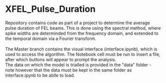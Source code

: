 # XFEL_Pulse_Duration
Repository contains code as part of a project to determine the average pulse duration of FEL beams. This is done using the spectral method, where spike widths are determinded from the frequency domain, and extended to the temporal domain via a Fourier transform.
<br> <br> 
The Master branch contains the visual interface (interface.ipynb), which is used to access the algorithm. The Notebook cell must be run to insert a file, after which buttons will appear to prompt the analysis.
<br>
The data on which the model is trialled is provided in the "data" folder - note however that the data must be kept in the same folder as interface.ipynb to be ablle to load.
